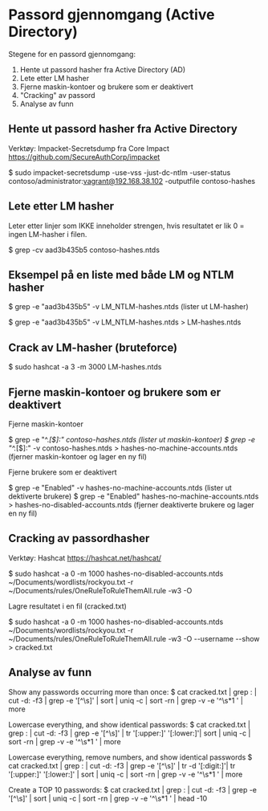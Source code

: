 # Passord gjennomgang (Active Directory)

Stegene for en passord gjennomgang:
1. Hente ut passord hasher fra Active Directory (AD)
2. Lete etter LM hasher
3. Fjerne maskin-kontoer og brukere som er deaktivert
4. "Cracking" av passord
5. Analyse av funn


## Hente ut passord hasher fra Active Directory

Verktøy: Impacket-Secretsdump fra Core Impact
https://github.com/SecureAuthCorp/impacket

$ sudo impacket-secretsdump -use-vss -just-dc-ntlm -user-status contoso/administrator:vagrant@192.168.38.102 -outputfile contoso-hashes


## Lete etter LM hasher

Leter etter linjer som IKKE inneholder strengen, hvis resultatet er lik 0 = ingen LM-hasher i filen.

$ grep -cv aad3b435b5 contoso-hashes.ntds

## Eksempel på en liste med både LM og NTLM hasher
$ grep -e "aad3b435b5" -v LM_NTLM-hashes.ntds (lister ut LM-hasher)

$ grep -e "aad3b435b5" -v LM_NTLM-hashes.ntds > LM-hashes.ntds


## Crack av LM-hasher (bruteforce)

$ sudo hashcat -a 3 -m 3000 LM-hashes.ntds


## Fjerne maskin-kontoer og brukere som er deaktivert 

Fjerne maskin-kontoer

$ grep -e "^.*[\$]:" contoso-hashes.ntds (lister ut maskin-kontoer)
$ grep -e "^.*[\$]:" -v contoso-hashes.ntds > hashes-no-machine-accounts.ntds (fjerner maskin-kontoer og lager en ny fil)

Fjerne brukere som er deaktivert

$ grep -e "Enabled" -v hashes-no-machine-accounts.ntds (lister ut dektiverte brukere)
$ grep -e "Enabled" hashes-no-machine-accounts.ntds > hashes-no-disabled-accounts.ntds (fjerner deaktiverte brukere og lager en ny fil)


## Cracking av passordhasher

Verktøy: Hashcat
https://hashcat.net/hashcat/

$ sudo hashcat -a 0 -m 1000 hashes-no-disabled-accounts.ntds ~/Documents/wordlists/rockyou.txt -r ~/Documents/rules/OneRuleToRuleThemAll.rule -w3 -O

Lagre resultatet i en fil (cracked.txt)
	
$ sudo hashcat -a 0 -m 1000 hashes-no-disabled-accounts.ntds ~/Documents/wordlists/rockyou.txt -r ~/Documents/rules/OneRuleToRuleThemAll.rule -w3 -O --username --show > cracked.txt 


## Analyse av funn

Show any passwords occurring more than once:
$ cat cracked.txt | grep : | cut -d: -f3 | grep -e '[^\s]' | sort | uniq -c | sort -rn | grep -v -e '^\s*1 ' | more

Lowercase everything, and show identical passwords:
$ cat cracked.txt | grep : | cut -d: -f3 | grep -e '[^\s]' | tr '[:upper:]' '[:lower:]'| sort | uniq -c | sort -rn | grep -v -e '^\s*1 ' | more

Lowercase everything, remove numbers, and show identical passwords
$ cat cracked.txt | grep : | cut -d: -f3 | grep -e '[^\s]' | tr -d '[:digit:]'| tr '[:upper:]' '[:lower:]' | sort | uniq -c | sort -rn | grep -v -e '^\s*1 ' | more

Create a TOP 10 passwords:
$ cat cracked.txt | grep : | cut -d: -f3 | grep -e '[^\s]' | sort | uniq -c | sort -rn | grep -v -e '^\s*1 ' | head -10 



